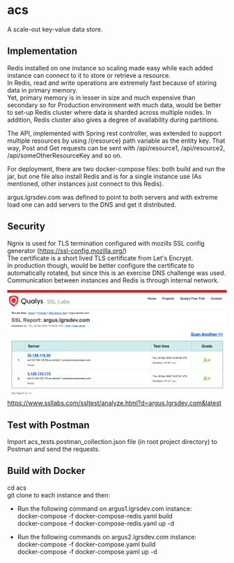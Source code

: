 # acs
A scale-out key-value data store.

Implementation
---------------
Redis installed on one instance so scaling made easy while each added instance can connect to it to store or retrieve a resource.<br>
In Redis, read and write operations are extremely fast because of storing data in primary memory.<br>
Yet, primary memory is in lesser in size and much expensive than secondary so for Production environment with much data, would be better to set-up Redis cluster where data is sharded across multiple nodes.
In addition, Redis cluster also gives a degree of availability during partitions.<br>

The API, implemented with Spring rest controller, was extended to support multiple resources by using /{resource} path variable as the entity key. That way, Post and Get requests can be sent with /api/resource1, /api/resource2, /api/someOtherResourceKey and so on.<br>

For deployment, there are two docker-compose files: both build and run the jar, but one file also install Redis and is for a single instance use (As mentioned, other instances just connect to this Redis).<br>

argus.lgrsdev.com was defined to point to both servers and with extreme load one can add servers to the DNS and get it distributed.

Security
---------
Ngnix is used for TLS termination configured with mozills SSL config generator (https://ssl-config.mozilla.org/)<br>The certificate is a short lived TLS certificate from Let's Encrypt. <br>
In production though, would be better configure the certificate to automatically rotated, but since this is an exercise DNS challenge was used.<br>
Communication between instances and Redis is through internal network.

![Alt text](ssl_grade_A+.png?raw=true "ssl_grade_A+")
https://www.ssllabs.com/ssltest/analyze.html?d=argus.lgrsdev.com&latest<br>

Test with Postman
------------------
Import acs_tests.postman_collection.json file (in root project directory) to Postman and send the requests.

Build with Docker
------------------------
cd acs<br>
git clone to each instance and then:

* Run the following command on argus1.lgrsdev.com instance:<br>
docker-compose -f docker-compose-redis.yaml build<br>
docker-compose -f docker-compose-redis.yaml up -d

* Run the following commands on argus2.lgrsdev.com instance:<br>
docker-compose -f docker-compose.yaml build<br>
docker-compose -f docker-compose.yaml up -d
